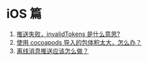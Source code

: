 # iOS 篇

1. [推送失败，invalidTokens 是什么意思?](iOS_1.md)
2. [使用 cocoapods 导入的包体积太大，怎么办？](iOS_2.md)
3. [离线消息推送应该怎么做？](iOS_3.md)